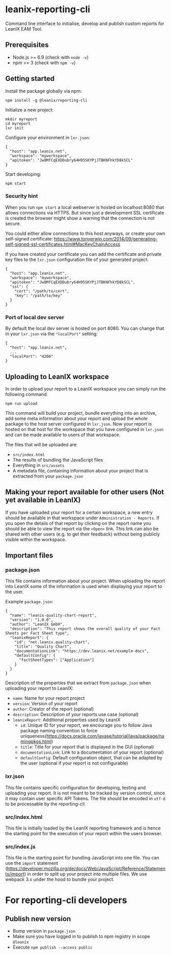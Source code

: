 # leanix-reporting-cli

Command line interface to initialise, develop and publish custom reports for LeanIX EAM Tool.

## Prerequisites
* Node.js >= 6.9 (check with `node -v`)
* npm >= 3 (check with `npm -v`)

## Getting started
Install the package globally via npm:
```
npm install -g @leanix/reporting-cli
````

Initialize a new project:
```
mkdir myreport
cd myreport
lxr init
```

Configure your environment in `lxr.json`:
```
{
  "host": "app.leanix.net",
  "workspace": "myworkspace",
  "apitoken": "Jw8MfCqEXDDubry64H95SKYPjJTBKNFhkYD8kSCL"
}
```

Start developing:
```
npm start
```

### Security hint
When you run `npm start` a local webserver is hosted on localhost:8080
that allows connections via HTTPS. But since just a development SSL certificate is created
the browser might show a warning that the connection is not secure.

You could either allow connections to this host anyways, or create your own self-signed
certificate: https://www.tonyerwin.com/2014/09/generating-self-signed-ssl-certificates.html#MacKeyChainAccess

If you have created your certificate you can add the certificate and private key files to the
`lxr.json` configuration file of your generated project:

```
{
  "host": "app.leanix.net",
  "workspace": "myworkspace",
  "apitoken": "Jw8MfCqEXDDubry64H95SKYPjJTBKNFhkYD8kSCL",
  "ssl": {
    "cert": "/path/to/cert",
    "key": "/path/to/key"
  }
}
```

### Port of local dev server
By default the local dev server is hosted on port 8080. You can change that in your `lxr.json` via the `"localPort"` setting:
```
{
  "host": "app.leanix.net",
  ...
  "localPort": "4200"
}
```

## Uploading to LeanIX workspace
In order to upload your report to a LeanIX workspace you can simply run the following command:

```
npm run upload
```

This command will build your project, bundle everything into an archive, add some meta information about your report and upload the whole package to the host server configured in `lxr.json`.
Now your report is hosted on that host for the workspace that you have configured in `lxr.json` and can be made available to users of that workspace.

The files that will be uploaded are:
* `src/index.html`
* The results of bundling the JavaScript files
* Everything in `src/assets`
* A metadata file, containing information about your project that is extracted from your `package.json`

## Making your report available for other users (Not yet available in LeanIX)
If you have uploaded your report for a certain workspace, a new entry should be available in that workspace under `Administration - Reports`.
If you open the details of that report by clicking on the report name you should be able to view the report via the `<Open>` link.
This link can also be shared with other users (e.g. to get their feedback) without being publicly visible within the workspace.

## Important files

### package.json
This file contains information about your project. When uploading the report into LeanIX some of the information is used when displaying your report to the user.

Example `package.json`:
```
{
  "name": "leanix-quality-chart-report",
  "version": "1.0.0",
  "author": "LeanIX GmbH",
  "description": "This report shows the overall quality of your Fact Sheets per Fact Sheet type",
  "leanixReport": {
    "id": "net.leanix.quality-chart",
    "title": "Quality Chart",
    "documentationLink": "https://dev.leanix.net/example-docs",
    "defaultConfig": {
      "factSheetTypes": ["Application"]
    }
  }
}
```

Description of the properties that we extract from `package.json` when uploading your report to LeanIX:
* `name`: Name for your report project
* `version`: Version of your report
* `author`: Creator of the report (optional)
* `description`: Description of your reports use case (optional)
* `leanixReport`: Additional properties used by LeanIX
  * `id`: Unique ID for your report, we encourage you to follow Java package naming convention to force uniqueness(https://docs.oracle.com/javase/tutorial/java/package/namingpkgs.html)
  * `title`: Title for your report that is displayed in the GUI (optional)
  * `documentationLink`: Link to a documentation of your report (optional)
  * `defaultConfig`: Default configuration object, that can be adapted by the user (optional if your report is not configurable)

### lxr.json
This file contains specific configuration for developing, testing and uploading your report. It is not meant to be tracked by version control, since
it may contain user specific API Tokens. The file should be encoded in `utf-8` to be processable by the reporting-cli.

### src/index.html
This file is initially loaded by the LeanIX reporting framework and is hence the starting point for the execution of your report within the users browser.

### src/index.js
This file is the starting point for bundling JavaScript into one file. You can use the `import` statement (https://developer.mozilla.org/de/docs/Web/JavaScript/Reference/Statements/import) in order to split up your project into multiple files. We use webpack 3.x under the hood to bundle your project.


# For reporting-cli developers

## Publish new version
* Bump version in `package.json`
* Make sure you have logged in to publish to npm registry in scope `@leanix`
* Execute `npm publish --access public`

